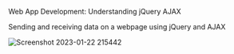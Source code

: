  Web App Development: Understanding jQuery AJAX
 
 Sending and receiving data on a webpage using jQuery and AJAX 
 
 ![Screenshot 2023-01-22 215442](https://user-images.githubusercontent.com/72172315/213959297-083c0dc9-3ef7-44d2-b972-e40f143e98a2.png)
